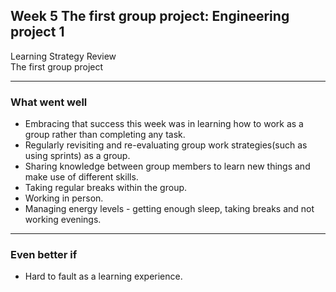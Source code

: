 ## Week 5 The first group project: Engineering project 1
Learning Strategy Review  
The first group project

-----------------------
### What went well
- Embracing that success this week was in learning how to work as a group rather than completing any task.
- Regularly revisiting and re-evaluating group work strategies(such as using sprints) as a group.
- Sharing knowledge between group members to learn new things and make use of different skills.
- Taking regular breaks within the group.
- Working in person.
- Managing energy levels - getting enough sleep, taking breaks and not working evenings.


-----------------------
### Even better if
- Hard to fault as a learning experience.
